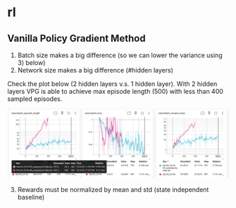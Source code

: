 # rl

## Vanilla Policy Gradient Method

1. Batch size makes a big difference (so we can lower the variance using 3) below)
2. Network size makes a big difference (#hidden layers)

Check the plot below (2 hidden layers v.s. 1 hidden layer). 
With 2 hidden layers VPG is able to achieve max episode length (500) with less than 400 sampled episodes.

![Screenshot 2024-12-04 at 23.54.55.png](plots/Screenshot%202024-12-04%20at%2023.54.55.png)

3. Rewards must be normalized by mean and std (state independent baseline)